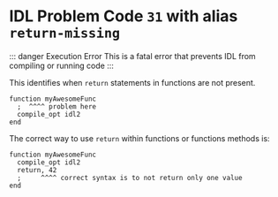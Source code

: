 # IDL Problem Code `31` with alias `return-missing`

::: danger Execution Error
This is a fatal error that prevents IDL from compiling or running code
:::

This identifies when `return` statements in functions are not present.

```idl
function myAwesomeFunc
  ;  ^^^^ problem here
  compile_opt idl2
end
```

The correct way to use `return` within functions or functions methods is:

```idl
function myAwesomeFunc
  compile_opt idl2
  return, 42
  ;     ^^^^ correct syntax is to not return only one value
end
```
